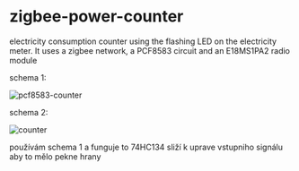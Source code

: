 # zigbee-power-counter
electricity consumption counter using the flashing LED on the electricity meter. It uses a zigbee network, a PCF8583 circuit and an E18MS1PA2 radio module


schema 1:

![pcf8583-counter](https://github.com/halata83/zigbee-power-counter/assets/25054422/f04ffc6f-8562-4ae5-a260-ff628fd30756)

schema 2:

![counter](https://github.com/halata83/zigbee-power-counter/assets/25054422/b564d098-5ca8-4df4-85a2-b89cebff659b)

používám schema 1 a funguje to
74HC134 sliží k uprave vstupniho signálu aby to mělo pekne hrany


